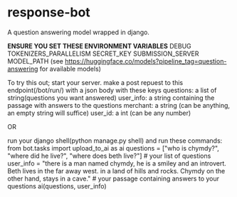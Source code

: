 # response-bot
A question answering model wrapped in django.

**ENSURE YOU SET THESE ENVIRONMENT VARIABLES**
DEBUG
TOKENIZERS_PARALLELISM
SECRET_KEY
SUBMISSION_SERVER
MODEL_PATH (see https://huggingface.co/models?pipeline_tag=question-answering for available models)

To try this out;
start your server.
make a post repuest to this endpoint(/bot/run/) with a json body with these keys
questions: a list of string(questions you want answered)
user_info: a string containing the passage with answers to the questions
merchant: a string (can be anything, an empty string will suffice)
user_id: a int (can be any number)

OR

run your django shell(python manage.py shell) and run these commands:
from bot.tasks import upload_to_ai as ai
questions = ["who is chymdy?", "where did he live?", "where does beth live?"]  # your list of questions
user_info = "there is a man named chymdy, he is a smiley and an introvert. Beth lives in the far away west. in a land of hills and rocks. Chymdy on the other hand, stays in a cave."  # your passage containing answers to your questions
ai(questions, user_info)
